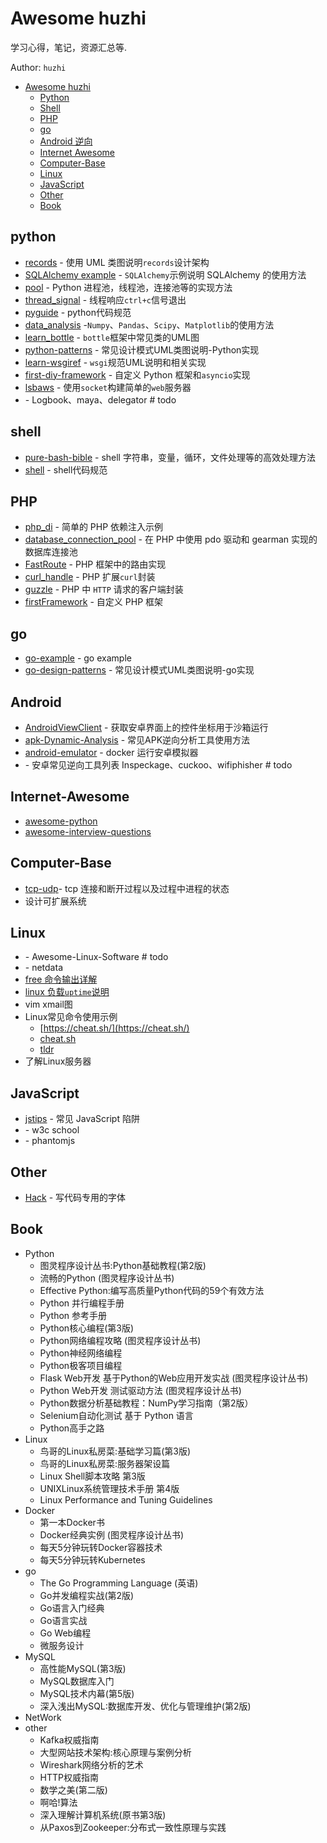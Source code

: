 # Awesome huzhi
学习心得，笔记，资源汇总等.

Author: `huzhi`

- [Awesome huzhi](#awesome-huzhi)
    - [Python](#python)
    - [Shell](#shell)
    - [PHP](#php)
    - [go](#go)
    - [Android 逆向](#android)
    - [Internet Awesome](#internet-awesome)
    - [Computer-Base](#computer-base)
    - [Linux](#linux)
    - [JavaScript](#javascript)
    - [Other](#other)
    - [Book](#book)

## python

* [records](https://github.com/lanzhiwang/records) - 使用 UML 类图说明`records`设计架构
* [SQLAlchemy example]() - `SQLAlchemy`示例说明 SQLAlchemy 的使用方法
* [pool](https://github.com/lanzhiwang/pool) - Python 进程池，线程池，连接池等的实现方法
* [thread_signal](https://github.com/lanzhiwang/Python/blob/master/thread_signal.py) - 线程响应`ctrl+c`信号退出
* [pyguide](https://github.com/google/styleguide/blob/gh-pages/pyguide.md) - python代码规范
* [data_analysis](https://github.com/lanzhiwang/data_analysis) -`Numpy`、`Pandas`、`Scipy`、`Matplotlib`的使用方法
* [learn_bottle](https://github.com/lanzhiwang/awesome-huzhi/wiki/learn_bottle) - `bottle`框架中常见类的UML图
* [python-patterns](https://github.com/lanzhiwang/python-patterns) - 常见设计模式UML类图说明-Python实现
* [learn-wsgiref](https://github.com/lanzhiwang/learn-wsgiref) - `wsgi`规范UML说明和相关实现
* [first-diy-framework](https://github.com/lanzhiwang/first-diy-framework) - 自定义 Python 框架和`asyncio`实现
* [lsbaws](https://github.com/rspivak/lsbaws) - 使用`socket`构建简单的`web`服务器
* []() - Logbook、maya、delegator # todo



## shell

* [pure-bash-bible](https://github.com/dylanaraps/pure-bash-bible) - shell 字符串，变量，循环，文件处理等的高效处理方法
* [shell](https://google.github.io/styleguide/shell.xml) - shell代码规范


## PHP

* [php_di](https://github.com/lanzhiwang/php_di) - 简单的 PHP 依赖注入示例
* [database_connection_pool](https://github.com/lanzhiwang/database_connection_pool) - 在 PHP 中使用 pdo 驱动和 gearman 实现的数据库连接池
* [FastRoute](https://github.com/lanzhiwang/FastRoute) - PHP 框架中的路由实现
* [curl_handle](https://github.com/lanzhiwang/curl_handle) - PHP 扩展`curl`封装
* [guzzle](https://github.com/lanzhiwang/guzzle) - PHP 中 `HTTP` 请求的客户端封装
* [firstFramework](https://github.com/lanzhiwang/firstFramework) - 自定义 PHP 框架


## go

* [go-example](https://github.com/lanzhiwang/go-example) - go example
* [go-design-patterns](https://github.com/lanzhiwang/go-design-patterns) - 常见设计模式UML类图说明-go实现

## Android

* [AndroidViewClient](https://github.com/lanzhiwang/AndroidViewClient) - 获取安卓界面上的控件坐标用于沙箱运行
* [apk-Dynamic-Analysis](https://github.com/lanzhiwang/apk-Dynamic-Analysis) - 常见APK逆向分析工具使用方法
* [android-emulator](https://github.com/tracer0tong/android-emulator) - docker 运行安卓模拟器
* []() - 安卓常见逆向工具列表 Inspeckage、cuckoo、wifiphisher # todo


## Internet-Awesome

* [awesome-python](https://github.com/vinta/awesome-python)
* [awesome-interview-questions](https://github.com/MaximAbramchuck/awesome-interview-questions)


## Computer-Base

* [tcp-udp](https://github.com/lanzhiwang/awesome-huzhi/wiki/tcp-ip-status)- tcp 连接和断开过程以及过程中进程的状态
* 设计可扩展系统


## Linux

* []() - Awesome-Linux-Software # todo
* []() - netdata
* [free 命令输出详解](https://github.com/lanzhiwang/awesome-huzhi/wiki/free-output-explanation)
* [linux 负载`uptime`说明](https://github.com/lanzhiwang/awesome-huzhi/wiki/linux-load-explanation)
* vim xmail图
* Linux常见命令使用示例
	* [https://cheat.sh/](https://cheat.sh/)
	* [cheat.sh](https://github.com/chubin/cheat.sh)
	* [tldr](https://github.com/lanzhiwang/tldr)
* 了解Linux服务器


## JavaScript

* [jstips](https://github.com/loverajoel/jstips) - 常见 JavaScript 陷阱
* []() - w3c school
* []() - phantomjs


## Other

* [Hack](https://github.com/source-foundry/Hack) - 写代码专用的字体


## Book
* Python
	* 图灵程序设计丛书:Python基础教程(第2版)
	* 流畅的Python (图灵程序设计丛书)
	* Effective Python:编写高质量Python代码的59个有效方法
	* Python 并行编程手册
	* Python 参考手册
	* Python核心编程(第3版)
	* Python网络编程攻略 (图灵程序设计丛书)
	* Python神经网络编程
	* Python极客项目编程
	* Flask Web开发 基于Python的Web应用开发实战 (图灵程序设计丛书)
	* Python Web开发 测试驱动方法 (图灵程序设计丛书)
	* Python数据分析基础教程：NumPy学习指南（第2版）
	* Selenium自动化测试 基于 Python 语言
	* Python高手之路
* Linux
    * 鸟哥的Linux私房菜:基础学习篇(第3版)
    * 鸟哥的Linux私房菜:服务器架设篇
    * Linux Shell脚本攻略 第3版
    * UNIXLinux系统管理技术手册 第4版
    * Linux Performance and Tuning Guidelines
* Docker
    * 第一本Docker书
    * Docker经典实例 (图灵程序设计丛书)
    * 每天5分钟玩转Docker容器技术
    * 每天5分钟玩转Kubernetes
* go
	* The Go Programming Language (英语)
	* Go并发编程实战(第2版)
	* Go语言入门经典
	* Go语言实战
	* Go Web编程
	* 微服务设计
* MySQL
	* 高性能MySQL(第3版)
	* MySQL数据库入门
	* MySQL技术内幕(第5版)
	* 深入浅出MySQL:数据库开发、优化与管理维护(第2版)
* NetWork
* other
    * Kafka权威指南
    * 大型网站技术架构:核心原理与案例分析
    * Wireshark网络分析的艺术
    * HTTP权威指南
    * 数学之美(第二版)
    * 啊哈!算法
    * 深入理解计算机系统(原书第3版)
    * 从Paxos到Zookeeper:分布式一致性原理与实践



